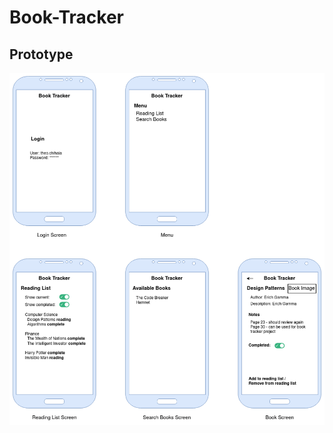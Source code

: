 # Book-Tracker

## Prototype
![alt text](https://github.com/florinrm/Book-Tracker/blob/master/doc/app_screens_prototype.png?raw=true)
